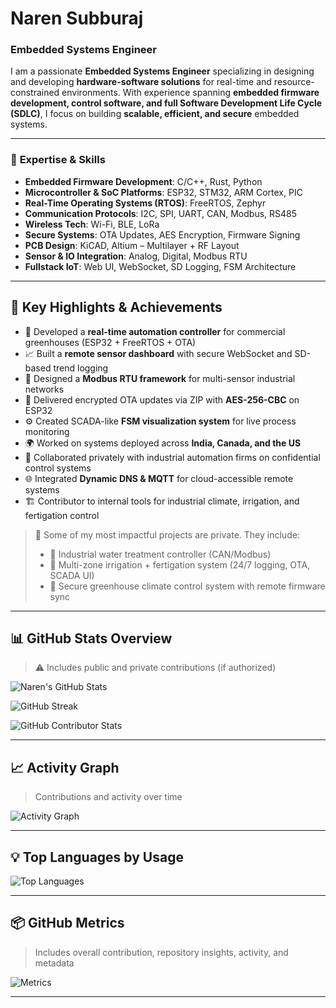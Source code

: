 # **Naren Subburaj**  
### **Embedded Systems Engineer**  

I am a passionate **Embedded Systems Engineer** specializing in designing and developing **hardware-software solutions** for real-time and resource-constrained environments. With experience spanning **embedded firmware development, control software, and full Software Development Life Cycle (SDLC)**, I focus on building **scalable, efficient, and secure** embedded systems.  

---

### 🔹 **Expertise & Skills**  
- **Embedded Firmware Development**: C/C++, Rust, Python  
- **Microcontroller & SoC Platforms**: ESP32, STM32, ARM Cortex, PIC  
- **Real-Time Operating Systems (RTOS)**: FreeRTOS, Zephyr  
- **Communication Protocols**: I2C, SPI, UART, CAN, Modbus, RS485  
- **Wireless Tech**: Wi-Fi, BLE, LoRa  
- **Secure Systems**: OTA Updates, AES Encryption, Firmware Signing  
- **PCB Design**: KiCAD, Altium – Multilayer + RF Layout  
- **Sensor & IO Integration**: Analog, Digital, Modbus RTU  
- **Fullstack IoT**: Web UI, WebSocket, SD Logging, FSM Architecture  

---

## 🚀 **Key Highlights & Achievements**  
- 🔧 Developed a **real-time automation controller** for commercial greenhouses (ESP32 + FreeRTOS + OTA)  
- 📈 Built a **remote sensor dashboard** with secure WebSocket and SD-based trend logging  
- 🧠 Designed a **Modbus RTU framework** for multi-sensor industrial networks  
- 🔐 Delivered encrypted OTA updates via ZIP with **AES-256-CBC** on ESP32  
- ⚙️ Created SCADA-like **FSM visualization system** for live process monitoring  
- 🌍 Worked on systems deployed across **India, Canada, and the US**  
- 🧰 Collaborated privately with industrial automation firms on confidential control systems  
- 🌐 Integrated **Dynamic DNS & MQTT** for cloud-accessible remote systems  
- 🏗️ Contributor to internal tools for industrial climate, irrigation, and fertigation control  

> 💼 Some of my most impactful projects are private. They include:  
> - 🔹 Industrial water treatment controller (CAN/Modbus)  
> - 🔹 Multi-zone irrigation + fertigation system (24/7 logging, OTA, SCADA UI)  
> - 🔹 Secure greenhouse climate control system with remote firmware sync  

---

## 📊 **GitHub Stats Overview**  
> ⚠️ Includes public and private contributions (if authorized)

![Naren's GitHub Stats](https://github-readme-stats.vercel.app/api?username=narensraj&show_icons=true&theme=radical&include_all_commits=true&count_private=true&hide=issues&cache_seconds=3600)

![GitHub Streak](https://github-readme-streak-stats.herokuapp.com/?user=narensraj&theme=radical&cache_seconds=3600)

![GitHub Contributor Stats](https://github-contributor-stats.vercel.app/api?username=narensraj&theme=radical&cache=3600)

---

## 📈 **Activity Graph**  
> Contributions and activity over time

![Activity Graph](https://github-readme-activity-graph.cyclic.app/graph?username=narensraj&theme=radical&hide_border=true&area=true)

---

## 💡 **Top Languages by Usage**  
![Top Languages](https://github-readme-stats.vercel.app/api/top-langs/?username=narensraj&layout=compact&theme=radical&langs_count=10&cache_seconds=3600)

---

## 📦 **GitHub Metrics**  
> Includes overall contribution, repository insights, activity, and metadata

![Metrics](https://github-metrics.vercel.app/api?username=narensraj&theme=radical&base=header,activity,community,repositories,metadata&config.timezone=America%2FToronto)

---
